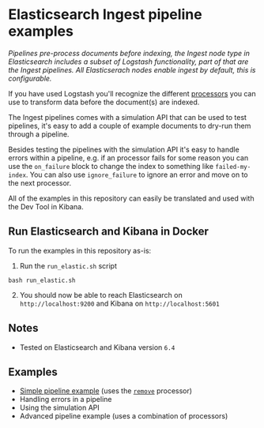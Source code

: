 # Elasticsearch Ingest pipeline examples

_Pipelines pre-process documents before indexing, the Ingest node type in Elasticsearch includes a subset of Logstash functionality, part of that are the Ingest pipelines. All Elasticserach nodes enable ingest by default, this is configurable._

If you have used Logstash you'll recognize the different [processors](https://www.elastic.co/guide/en/elasticsearch/reference/6.4/ingest-processors.html) you can use to transform data before the document(s) are indexed. 

The Ingest pipelines comes with a simulation API that can be used to test pipelines, it's easy to add a couple of example documents to dry-run them through a pipeline. 

Besides testing the pipelines with the simulation API it's easy to handle errors within a pipeline, e.g. if an processor fails for some reason you can use the `on_failure` block to change the index to something like `failed-my-index`. You can also use `ignore_failure` to ignore an error and move on to the next processor.

All of the examples in this repository can easily be translated and used with the Dev Tool in Kibana.

## Run Elasticsearch and Kibana in Docker

To run the examples in this repository as-is:

1. Run the `run_elastic.sh` script
```
bash run_elastic.sh
```
2. You should now be able to reach Elasticsearch on `http://localhost:9200` and Kibana on `http://localhost:5601`

## Notes

* Tested on Elasticsearch and Kibana version `6.4`

## Examples

* [Simple pipeline example](https://github.com/mikejoh/elastic-ingest-pipeline-examples/blob/master/examples/simple-pipeline/) (uses the [`remove`](https://www.elastic.co/guide/en/elasticsearch/reference/6.4/remove-processor.html) processor)
* Handling errors in a pipeline
* Using the simulation API
* Advanced pipeline example (uses a combination of processors)